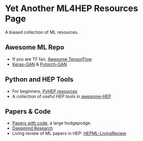 
# Yet Another ML4HEP Resources Page
A biased collection of ML resources.

## Awesome ML Repo
* If you are TF fan, [Awesome TensorFlow](https://github.com/jtoy/awesome-tensorflow)
* [Keras-GAN](https://github.com/eriklindernoren/Keras-GAN) & [Pytorch-GAN](https://github.com/eriklindernoren/PyTorch-GAN)

## Python and HEP Tools
* For beginners, [PyHEP resources](https://github.com/hsf-training/PyHEP-resources)
* A collection of useful HEP tools in [awesome-HEP](https://github.com/iris-hep/awesome-hep)


## Papers & Code
* [Papers with code](https://paperswithcode.com/), a large hodgepodge. 
* [Deepmind Research](https://github.com/deepmind/deepmind-research)
* Living review of ML papers in HEP: [HEPML-LivingReview](https://github.com/iml-wg/HEPML-LivingReview)